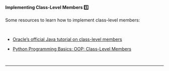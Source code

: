<link rel="stylesheet" href="{{baseUrl}}/css/textbook.css">

<div class="website-content">

<div id="title">

#### Implementing Class-Level Members :one:

</div>

<div id="body">

Some resources to learn how to implement class-level members:

<tabs> 
  <tab header="Java">

* [Oracle’s official Java tutorial on class-level members](https://docs.oracle.com/javase/tutorial/java/javaOO/classvars.html)
  
  </tab>
  <tab header="Python">

* [Python Programming Basics: OOP: Class-Level Members](https://nus-te3201.github.io/website/programming/toc/oop.html#class-level-members)

  </tab>
</tabs><hr>


</div>

<div id="extras">
</div>

</div>

